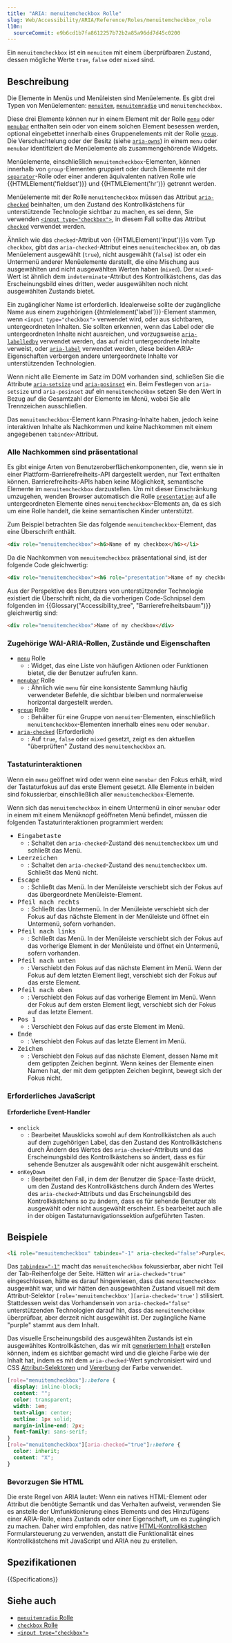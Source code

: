 ```yaml
---
title: "ARIA: menuitemcheckbox Rolle"
slug: Web/Accessibility/ARIA/Reference/Roles/menuitemcheckbox_role
l10n:
  sourceCommit: e9b6cd1b7fa8612257b72b2a85a96dd7d45c0200
---
```


Ein `menuitemcheckbox` ist ein `menuitem` mit einem überprüfbaren Zustand, dessen mögliche Werte `true`, `false` oder `mixed` sind.

## Beschreibung

Die Elemente in Menüs und Menüleisten sind Menüelemente. Es gibt drei Typen von Menüelementen: [`menuitem`](/de/docs/Web/Accessibility/ARIA/Reference/Roles/menuitem_role), [`menuitemradio`](/de/docs/Web/Accessibility/ARIA/Reference/Roles/menuitemradio_role) und `menuitemcheckbox`.

Diese drei Elemente können nur in einem Element mit der Rolle [`menu`](/de/docs/Web/Accessibility/ARIA/Reference/Roles/menu_role) oder [`menubar`](/de/docs/Web/Accessibility/ARIA/Reference/Roles/menubar_role) enthalten sein oder von einem solchen Element besessen werden, optional eingebettet innerhalb eines Gruppenelements mit der Rolle [`group`](/de/docs/Web/Accessibility/ARIA/Reference/Roles/group_role). Die Verschachtelung oder der Besitz (siehe [`aria-owns`](/de/docs/Web/Accessibility/ARIA/Reference/Attributes/aria-owns)) in einem `menu` oder `menubar` identifiziert die Menüelemente als zusammengehörende Widgets.

Menüelemente, einschließlich `menuitemcheckbox`-Elementen, können innerhalb von `group`-Elementen gruppiert oder durch Elemente mit der [`separator`](/de/docs/Web/Accessibility/ARIA/Reference/Roles/separator_role)-Rolle oder einer anderen äquivalenten nativen Rolle wie {{HTMLElement('fieldset')}} und {{HTMLElement('hr')}} getrennt werden.

Menüelemente mit der Rolle `menuitemcheckbox` müssen das Attribut [`aria-checked`](/de/docs/Web/Accessibility/ARIA/Reference/Attributes/aria-checked) beinhalten, um den Zustand des Kontrollkästchens für unterstützende Technologie sichtbar zu machen, es sei denn, Sie verwenden [`<input type="checkbox">`](/de/docs/Web/HTML/Reference/Elements/input/checkbox), in diesem Fall sollte das Attribut [`checked`](/de/docs/Web/HTML/Reference/Elements/input/checkbox#checked) verwendet werden.

Ähnlich wie das `checked`-Attribut von {{HTMLElement('input')}}s vom Typ `checkbox`, gibt das `aria-checked`-Attribut eines `menuitemcheckbox` an, ob das Menüelement ausgewählt (`true`), nicht ausgewählt (`false`) ist oder ein Untermenü anderer Menüelemente darstellt, die eine Mischung aus ausgewählten und nicht ausgewählten Werten haben (`mixed`). Der `mixed`-Wert ist ähnlich dem `indeterminate`-Attribut des Kontrollkästchens, das das Erscheinungsbild eines dritten, weder ausgewählten noch nicht ausgewählten Zustands bietet.

Ein zugänglicher Name ist erforderlich. Idealerweise sollte der zugängliche Name aus einem zugehörigen {{htmlelement('label')}}-Element stammen, wenn `<input type="checkbox">` verwendet wird, oder aus sichtbaren, untergeordneten Inhalten. Sie sollten erkennen, wenn das Label oder die untergeordneten Inhalte nicht ausreichen, und vorzugsweise [`aria-labelledby`](/de/docs/Web/Accessibility/ARIA/Reference/Attributes/aria-labelledby) verwendet werden, das auf nicht untergeordnete Inhalte verweist, oder [`aria-label`](/de/docs/Web/Accessibility/ARIA/Reference/Attributes/aria-label) verwendet werden, diese beiden ARIA-Eigenschaften verbergen andere untergeordnete Inhalte vor unterstützenden Technologien.

Wenn nicht alle Elemente im Satz im DOM vorhanden sind, schließen Sie die Attribute [`aria-setsize`](/de/docs/Web/Accessibility/ARIA/Reference/Attributes/aria-setsize) und [`aria-posinset`](/de/docs/Web/Accessibility/ARIA/Reference/Attributes/aria-posinset) ein. Beim Festlegen von `aria-setsize` und `aria-posinset` auf ein `menuitemcheckbox` setzen Sie den Wert in Bezug auf die Gesamtzahl der Elemente im Menü, wobei Sie alle Trennzeichen ausschließen.

Das `menuitemcheckbox`-Element kann Phrasing-Inhalte haben, jedoch keine interaktiven Inhalte als Nachkommen und keine Nachkommen mit einem angegebenen `tabindex`-Attribut.

### Alle Nachkommen sind präsentational

Es gibt einige Arten von Benutzeroberflächenkomponenten, die, wenn sie in einer Plattform-Barrierefreiheits-API dargestellt werden, nur Text enthalten können. Barrierefreiheits-APIs haben keine Möglichkeit, semantische Elemente im `menuitemcheckbox` darzustellen. Um mit dieser Einschränkung umzugehen, wenden Browser automatisch die Rolle [`presentation`](/de/docs/Web/Accessibility/ARIA/Reference/Roles/presentation_role) auf alle untergeordneten Elemente eines `menuitemcheckbox`-Elements an, da es sich um eine Rolle handelt, die keine semantischen Kinder unterstützt.

Zum Beispiel betrachten Sie das folgende `menuitemcheckbox`-Element, das eine Überschrift enthält.

```html
<div role="menuitemcheckbox"><h6>Name of my checkbox</h6></li>
```

Da die Nachkommen von `menuitemcheckbox` präsentational sind, ist der folgende Code gleichwertig:

```html
<div role="menuitemcheckbox"><h6 role="presentation">Name of my checkbox</h6></li>
```

Aus der Perspektive des Benutzers von unterstützender Technologie existiert die Überschrift nicht, da die vorherigen Code-Schnipsel dem folgenden im {{Glossary("Accessibility_tree", "Barrierefreiheitsbaum")}} gleichwertig sind:

```html
<div role="menuitemcheckbox">Name of my checkbox</div>
```

### Zugehörige WAI-ARIA-Rollen, Zustände und Eigenschaften

- [`menu`](/de/docs/Web/Accessibility/ARIA/Reference/Roles/menu_role) Rolle
  - : Widget, das eine Liste von häufigen Aktionen oder Funktionen bietet, die der Benutzer aufrufen kann.
- [`menubar`](/de/docs/Web/Accessibility/ARIA/Reference/Roles/menubar_role) Rolle
  - : Ähnlich wie `menu` für eine konsistente Sammlung häufig verwendeter Befehle, die sichtbar bleiben und normalerweise horizontal dargestellt werden.
- [`group`](/de/docs/Web/Accessibility/ARIA/Reference/Roles/group_role) Rolle
  - : Behälter für eine Gruppe von `menuitem`-Elementen, einschließlich `menuitemcheckbox`-Elementen innerhalb eines `menu` oder `menubar`.
- [`aria-checked`](/de/docs/Web/Accessibility/ARIA/Reference/Attributes/aria-checked) (Erforderlich)
  - : Auf `true`, `false` oder `mixed` gesetzt, zeigt es den aktuellen "überprüften" Zustand des `menuitemcheckbox` an.

### Tastaturinteraktionen

Wenn ein `menu` geöffnet wird oder wenn eine `menubar` den Fokus erhält, wird der Tastaturfokus auf das erste Element gesetzt. Alle Elemente in beiden sind fokussierbar, einschließlich aller `menuitemcheckbox`-Elemente.

Wenn sich das `menuitemcheckbox` in einem Untermenü in einer `menubar` oder in einem mit einem Menüknopf geöffneten Menü befindet, müssen die folgenden Tastaturinteraktionen programmiert werden:

- <kbd>Eingabetaste</kbd>
  - : Schaltet den `aria-checked`-Zustand des `menuitemcheckbox` um und schließt das Menü.
- <kbd>Leerzeichen</kbd>
  - : Schaltet den `aria-checked`-Zustand des `menuitemcheckbox` um. Schließt das Menü nicht.
- <kbd>Escape</kbd>
  - : Schließt das Menü. In der Menüleiste verschiebt sich der Fokus auf das übergeordnete Menüleiste-Element.
- <kbd>Pfeil nach rechts</kbd>
  - : Schließt das Untermenü. In der Menüleiste verschiebt sich der Fokus auf das nächste Element in der Menüleiste und öffnet ein Untermenü, sofern vorhanden.
- <kbd>Pfeil nach links</kbd>
  - : Schließt das Menü. In der Menüleiste verschiebt sich der Fokus auf das vorherige Element in der Menüleiste und öffnet ein Untermenü, sofern vorhanden.
- <kbd>Pfeil nach unten</kbd>
  - : Verschiebt den Fokus auf das nächste Element im Menü. Wenn der Fokus auf dem letzten Element liegt, verschiebt sich der Fokus auf das erste Element.
- <kbd>Pfeil nach oben</kbd>
  - : Verschiebt den Fokus auf das vorherige Element im Menü. Wenn der Fokus auf dem ersten Element liegt, verschiebt sich der Fokus auf das letzte Element.
- <kbd>Pos 1</kbd>
  - : Verschiebt den Fokus auf das erste Element im Menü.
- <kbd>Ende</kbd>
  - : Verschiebt den Fokus auf das letzte Element im Menü.
- <kbd>Zeichen</kbd>
  - : Verschiebt den Fokus auf das nächste Element, dessen Name mit dem getippten Zeichen beginnt. Wenn keines der Elemente einen Namen hat, der mit dem getippten Zeichen beginnt, bewegt sich der Fokus nicht.

### Erforderliches JavaScript

#### Erforderliche Event-Handler

- `onclick`
  - : Bearbeitet Mausklicks sowohl auf dem Kontrollkästchen als auch auf dem zugehörigen Label, das den Zustand des Kontrollkästchens durch Ändern des Wertes des `aria-checked`-Attributs und das Erscheinungsbild des Kontrollkästchens so ändert, dass es für sehende Benutzer als ausgewählt oder nicht ausgewählt erscheint.
- `onKeyDown`
  - : Bearbeitet den Fall, in dem der Benutzer die <kbd>Space</kbd>-Taste drückt, um den Zustand des Kontrollkästchens durch Ändern des Wertes des `aria-checked`-Attributs und das Erscheinungsbild des Kontrollkästchens so zu ändern, dass es für sehende Benutzer als ausgewählt oder nicht ausgewählt erscheint. Es bearbeitet auch alle in der obigen Tastaturnavigationssektion aufgeführten Tasten.

## Beispiele

```html
<li role="menuitemcheckbox" tabindex="-1" aria-checked="false">Purple</li>
```

Das [`tabindex="-1"`](/de/docs/Web/HTML/Reference/Global_attributes/tabindex) macht das `menuitemcheckbox` fokussierbar, aber nicht Teil der Tab-Reihenfolge der Seite. Hätten wir `aria-checked="true"` eingeschlossen, hätte es darauf hingewiesen, dass das `menuitemcheckbox` ausgewählt war, und wir hätten den ausgewählten Zustand visuell mit dem Attribut-Selektor `[role='menuitemcheckbox'][aria-checked='true']` stilisiert. Stattdessen weist das Vorhandensein von `aria-checked="false"` unterstützenden Technologien darauf hin, dass das `menuitemcheckbox` überprüfbar, aber derzeit nicht ausgewählt ist. Der zugängliche Name "purple" stammt aus dem Inhalt.

Das visuelle Erscheinungsbild des ausgewählten Zustands ist ein ausgewähltes Kontrollkästchen, das wir mit [generiertem Inhalt](/de/docs/Web/CSS/CSS_generated_content) erstellen können, indem es sichtbar gemacht wird und die gleiche Farbe wie der Inhalt hat, indem es mit dem `aria-checked`-Wert synchronisiert wird und CSS [Attribut-Selektoren](/de/docs/Web/CSS/Attribute_selectors) und [Vererbung](/de/docs/Web/CSS/inherit) der Farbe verwendet.

```css
[role="menuitemcheckbox"]::before {
  display: inline-block;
  content: "";
  color: transparent;
  width: 1em;
  text-align: center;
  outline: 1px solid;
  margin-inline-end: 2px;
  font-family: sans-serif;
}
[role="menuitemcheckbox"][aria-checked="true"]::before {
  color: inherit;
  content: "X";
}
```

### Bevorzugen Sie HTML

Die erste Regel von ARIA lautet: Wenn ein natives HTML-Element oder Attribut die benötigte Semantik und das Verhalten aufweist, verwenden Sie es anstelle der Umfunktionierung eines Elements und des Hinzufügens einer ARIA-Rolle, eines Zustands oder einer Eigenschaft, um es zugänglich zu machen. Daher wird empfohlen, das native [HTML-Kontrollkästchen](/de/docs/Web/HTML/Reference/Elements/input/checkbox) Formularsteuerung zu verwenden, anstatt die Funktionalität eines Kontrollkästchens mit JavaScript und ARIA neu zu erstellen.

## Spezifikationen

{{Specifications}}

## Siehe auch

- [`menuitemradio` Rolle](/de/docs/Web/Accessibility/ARIA/Reference/Roles/menuitemradio_role)
- [`checkbox` Rolle](/de/docs/Web/Accessibility/ARIA/Reference/Roles/checkbox_role)
- [`<input type="checkbox">`](/de/docs/Web/HTML/Reference/Elements/input/checkbox)
